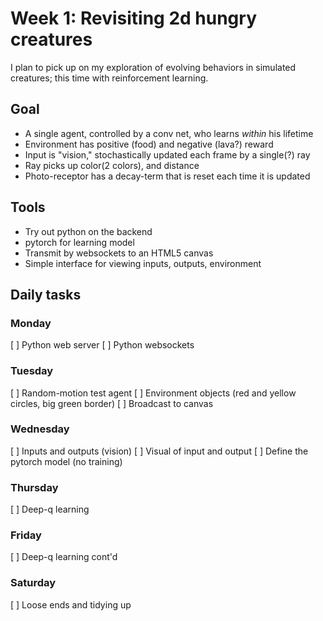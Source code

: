 # Week 1: Revisiting 2d hungry creatures

I plan to pick up on my exploration of evolving behaviors in simulated creatures; this time with reinforcement learning.

## Goal

* A single agent, controlled by a conv net, who learns *within* his lifetime
* Environment has positive (food) and negative (lava?) reward
* Input is "vision," stochastically updated each frame by a single(?) ray
* Ray picks up color(2 colors), and distance
* Photo-receptor has a decay-term that is reset each time it is updated

## Tools

* Try out python on the backend
* pytorch for learning model
* Transmit by websockets to an HTML5 canvas
* Simple interface for viewing inputs, outputs, environment

## Daily tasks

### Monday
[ ] Python web server
[ ] Python websockets

### Tuesday
[ ] Random-motion test agent
[ ] Environment objects (red and yellow circles, big green border)
[ ] Broadcast to canvas

### Wednesday
[ ] Inputs and outputs (vision)
[ ] Visual of input and output
[ ] Define the pytorch model (no training)

### Thursday
[ ] Deep-q learning

### Friday
[ ] Deep-q learning cont'd

### Saturday
[ ] Loose ends and tidying up